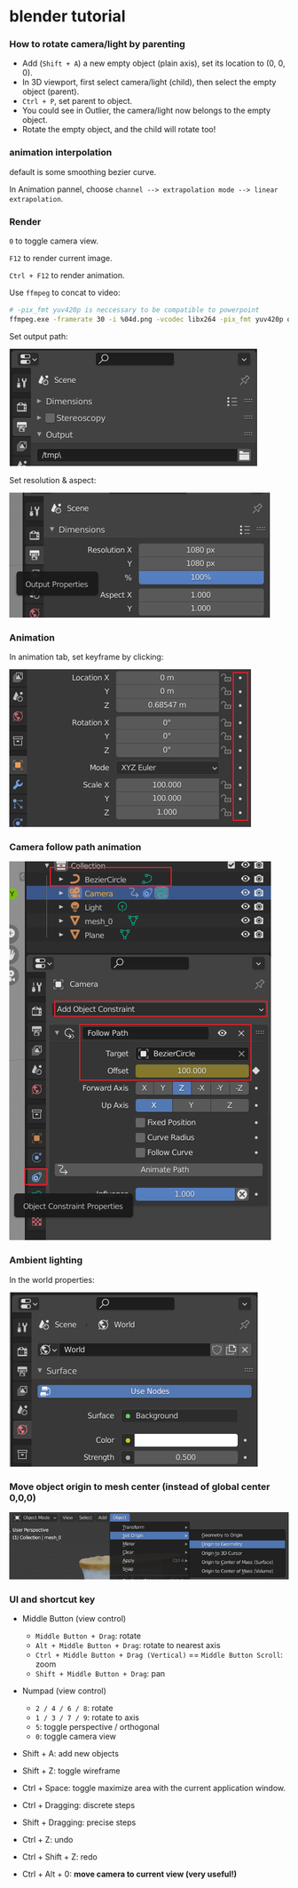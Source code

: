 # blender tutorial

### How to rotate camera/light by parenting

* Add (`Shift + A`) a new empty object (plain axis), set its location to (0, 0, 0).
* In 3D viewport, first select camera/light (child), then select the empty object (parent).
* `Ctrl + P`, set parent to object.
* You could see in Outlier, the camera/light now belongs to the empty object.
* Rotate the empty object, and the child will rotate too!

### animation interpolation

default is some smoothing bezier curve.

In Animation pannel, choose `channel --> extrapolation mode --> linear extrapolation`.

### Render

`0` to toggle camera view. 

`F12` to render current image.

`Ctrl + F12` to render animation.

Use `ffmpeg` to concat to video:

```bash
# -pix_fmt yuv420p is neccessary to be compatible to powerpoint
ffmpeg.exe -framerate 30 -i %04d.png -vcodec libx264 -pix_fmt yuv420p out.mp4
```

Set output path:

![image-20230305191231538](blender_tutorial.assets/image-20230305191231538.png)

Set resolution & aspect:

![image-20230522151233612](blender_tutorial.assets/image-20230522151233612.png)

### Animation

In animation tab, set keyframe by clicking:

![image-20230305191530471](blender_tutorial.assets/image-20230305191530471.png)

### Camera follow path animation

![image-20230522160717435](blender_tutorial.assets/image-20230522160717435.png)

### Ambient lighting

In the world properties:

![image-20230305191716034](blender_tutorial.assets/image-20230305191716034.png)



### Move object origin to mesh center (instead of global center 0,0,0)

![image-20230521220540588](blender_tutorial.assets/image-20230521220540588.png)





### UI and shortcut key

* Middle Button (view control)
  * `Middle Button + Drag`: rotate
  * `Alt + Middle Button + Drag`: rotate to nearest axis
  * `Ctrl + Middle Button + Drag (Vertical)` == `Middle Button Scroll`: zoom
  * `Shift + Middle Button + Drag`: pan

* Numpad (view control)
  
  * `2 / 4 / 6 / 8`: rotate 
  * `1 / 3 / 7 / 9`: rotate to axis
  * `5`: toggle perspective / orthogonal
  * `0`: toggle camera view
  
  
  
* Shift + A: add new objects
  
* Shift + Z: toggle wireframe
  
* Ctrl + Space: toggle maximize area with the current application window.
  
   
  
* Ctrl + Dragging: discrete steps

* Shift + Dragging: precise steps
  
  
  
* Ctrl + Z: undo

* Ctrl + Shift + Z: redo



* Ctrl + Alt + 0: **move camera to current view (very useful!)**

